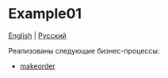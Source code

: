 # Example01

[English](README.md) | [Русский](README.ru.md)

Реализованы следующие бизнес-процессы: 
- [makeorder](https://github.com/alexeysp11/delivery-service-csharp/blob/main/docs/processes/customer/makeorder.md)

